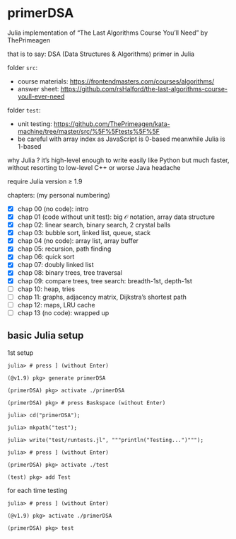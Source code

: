 # primerDSA

Julia implementation of “The Last Algorithms Course You’ll Need” by ThePrimeagen

that is to say: DSA (Data Structures & Algorithms) primer in Julia

folder `src`:
- course materials: https://frontendmasters.com/courses/algorithms/
- answer sheet: https://github.com/rsHalford/the-last-algorithms-course-youll-ever-need

folder `test`:
- unit testing: https://github.com/ThePrimeagen/kata-machine/tree/master/src/%5F%5Ftests%5F%5F<!-- to properly escape double underscore -->
- be careful with array index as JavaScript is 0-based meanwhile Julia is 1-based

why Julia ? it’s high-level enough to write easily like Python but much faster, without resorting to low-level C++ or worse Java headache

require Julia version ≥ 1.9

chapters: (my personal numbering)
- [x] chap 00 (no code): intro
- [x] chap 01 (code without unit test): big 𝒪 notation, array data structure
- [x] chap 02: linear search, binary search, 2 crystal balls
- [x] chap 03: bubble sort, linked list, queue, stack
- [x] chap 04 (no code): array list, array buffer
- [x] chap 05: recursion, path finding
- [x] chap 06: quick sort
- [x] chap 07: doubly linked list
- [x] chap 08: binary trees, tree traversal
- [x] chap 09: compare trees, tree search: breadth-1st, depth-1st
- [ ] chap 10: heap, tries
- [ ] chap 11: graphs, adjacency matrix, Dijkstra’s shortest path
- [ ] chap 12: maps, LRU cache
- [ ] chap 13 (no code): wrapped up

## basic Julia setup

1st setup
```
julia> # press ] (without Enter)

(@v1.9) pkg> generate primerDSA

(primerDSA) pkg> activate ./primerDSA

(primerDSA) pkg> # press Baskspace (without Enter)

julia> cd("primerDSA");

julia> mkpath("test");

julia> write("test/runtests.jl", """println("Testing...")""");

julia> # press ] (without Enter)

(primerDSA) pkg> activate ./test

(test) pkg> add Test
```
for each time testing
```
julia> # press ] (without Enter)

(@v1.9) pkg> activate ./primerDSA

(primerDSA) pkg> test
```

